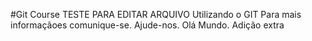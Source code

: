 #Git Course
TESTE PARA EDITAR ARQUIVO
Utilizando o GIT
Para mais informaçãoes comunique-se.
Ajude-nos.
Olá Mundo.
Adição extra

